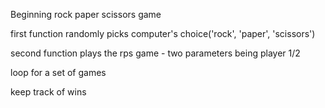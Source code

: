 Beginning rock paper scissors game

first function randomly picks computer's choice('rock', 'paper', 'scissors')

second function plays the rps game - two parameters being player 1/2

loop for a set of games

keep track of wins
